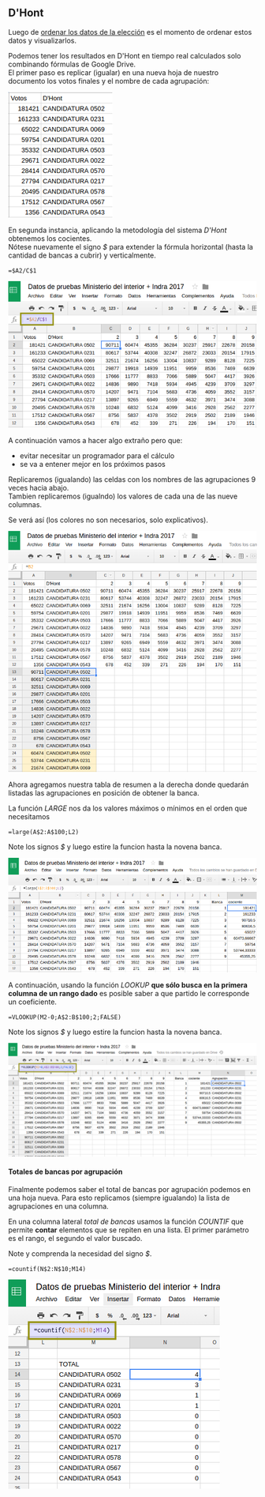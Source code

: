 ## D'Hont

Luego de [ordenar los datos de la elección](analizar-datos-ministerio-interior-e-Indra.md) es el momento de ordenar estos datos y visualizarlos. 

Podemos tener los resultados en D'Hont en tiempo real calculados solo combinando fórmulas de Google Drive.  
El primer paso es replicar (igualar) en una nueva hoja de nuestro documento los votos 
finales y el nombre de cada agrupación:  

![dhont-01](../img/dhont-01.png)

En segunda instancia, aplicando la metodología del sistema _D'Hont_ obtenemos los cocientes.  
Nótese nuevamente el signo _$_ para extender la fórmula horizontal (hasta la cantidad 
de bancas a cubrir) y verticalmente.  

```
=$A2/C$1
```

![dhont-02](../img/dhont-02.png)


A continuación vamos a hacer algo extraño pero que:
 - evitar necesitar un programador para el cálculo
 - se va a entener mejor en los próximos pasos

Replicaremos (igualando) las celdas con los nombres de las agrupaciones 9 veces hacia abajo.  
Tambien replicaremos (igualndo) los valores de cada una de las nueve columnas.  

Se verá así (los colores no son necesarios, solo explicativos).  

![dhont-03](../img/dhont-03.png)

Ahora agregamos nuestra tabla de resumen a la derecha donde quedarán listadas las 
agrupaciones en posición de obtener la banca.  

La función _LARGE_ nos da los valores máximos o mínimos en el orden que 
necesitamos

```
=large(A$2:A$100;L2)
```
Note los signos _$_ y luego estire la funcion hasta la novena banca.  

![dhont-04](../img/dhont-04.png)

A continuación, usando la función _LOOKUP_ 
**que sólo busca en la primera columna de un rango dado** es posible saber a que partido le 
corresponde un coeficiente.

```
=VLOOKUP(M2-0;A$2:B$100;2;FALSE)
```
Note los signos _$_ y luego estire la funcion hasta la novena banca.  

![dhont-05](../img/dhont-05.png)

#### Totales de bancas por agrupación

Finalmente podemos saber el total de bancas por agrupación podemos en una hoja 
nueva. Para esto replicamos (siempre igualando) la lista de agrupaciones en una columna.  

En una columna lateral _total de bancas_ usamos la función _COUNTIF_ que permite **contar** 
elementos que se repiten en una lista. El primer parámetro es el rango, el segundo el valor buscado.  

Note y comprenda la necesidad del signo _$_.  

```
=countif(N$2:N$10;M14)
```

![dhont-06](../img/dhont-06.png)
